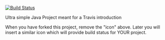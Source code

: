 [![Build Status](https://travis-ci.org/cphdat3sem2019spring/travisGettingStarted.svg?branch=master)](https://travis-ci.org/cphdat3sem2019spring/travisGettingStarted)

Ultra simple Java Project meant for a Travis introduction

When you have forked this project, remove the "icon" above. Later you will insert a similar icon which will provide build status for YOUR project.
